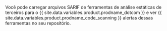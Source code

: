 Você pode carregar arquivos SARIF de ferramentas de análise estáticas de terceiros para o {{ site.data.variables.product.prodname_dotcom }} e ver {{ site.data.variables.product.prodname_code_scanning }} alertas dessas ferramentas no seu repositório.
